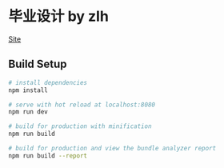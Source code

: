 # 毕业设计 by zlh

[Site](https://zhu8191553.github.io/Blog/dist/)

## Build Setup
``` bash
# install dependencies
npm install

# serve with hot reload at localhost:8080
npm run dev

# build for production with minification
npm run build

# build for production and view the bundle analyzer report
npm run build --report
```

